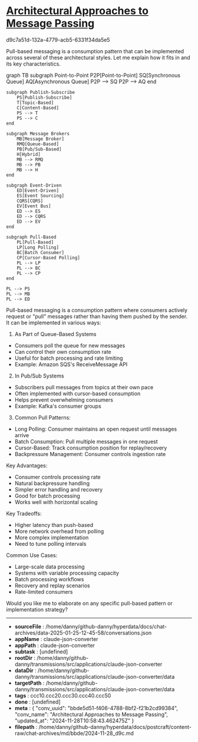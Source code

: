 # [Architectural Approaches to Message Passing](https://claude.ai/chat/bbde5d51-f406-4788-8bf2-f21b2cd99384)

d9c7a51d-132a-4779-acb5-6331f34da5e5

 Pull-based messaging is a consumption pattern that can be implemented across several of these architectural styles. Let me explain how it fits in and its key characteristics.



<antArtifact identifier="message-patterns" type="application/vnd.ant.mermaid" title="Message Passing Architectural Patterns Including Pull-Based">
graph TB
    subgraph Point-to-Point
        P2P[Point-to-Point]
        SQ[Synchronous Queue]
        AQ[Asynchronous Queue]
        P2P --> SQ
        P2P --> AQ
    end

    subgraph Publish-Subscribe
        PS[Publish-Subscribe]
        T[Topic-Based]
        C[Content-Based]
        PS --> T
        PS --> C
    end

    subgraph Message Brokers
        MB[Message Broker]
        RMQ[Queue-Based]
        PB[Pub/Sub-Based]
        H[Hybrid]
        MB --> RMQ
        MB --> PB
        MB --> H
    end

    subgraph Event-Driven
        ED[Event-Driven]
        ES[Event Sourcing]
        CQRS[CQRS]
        EV[Event Bus]
        ED --> ES
        ED --> CQRS
        ED --> EV
    end

    subgraph Pull-Based
        PL[Pull-Based]
        LP[Long Polling]
        BC[Batch Consumer]
        CP[Cursor-Based Polling]
        PL --> LP
        PL --> BC
        PL --> CP
    end

    PL --> PS
    PL --> MB
    PL --> ED
</antArtifact>

Pull-based messaging is a consumption pattern where consumers actively request or "pull" messages rather than having them pushed by the sender. It can be implemented in various ways:

1. As Part of Queue-Based Systems
- Consumers poll the queue for new messages
- Can control their own consumption rate
- Useful for batch processing and rate limiting
- Example: Amazon SQS's ReceiveMessage API

2. In Pub/Sub Systems
- Subscribers pull messages from topics at their own pace
- Often implemented with cursor-based consumption
- Helps prevent overwhelming consumers
- Example: Kafka's consumer groups

3. Common Pull Patterns:
- Long Polling: Consumer maintains an open request until messages arrive
- Batch Consumption: Pull multiple messages in one request
- Cursor-Based: Track consumption position for replay/recovery
- Backpressure Management: Consumer controls ingestion rate

Key Advantages:
- Consumer controls processing rate
- Natural backpressure handling
- Simpler error handling and recovery
- Good for batch processing
- Works well with horizontal scaling

Key Tradeoffs:
- Higher latency than push-based
- More network overhead from polling
- More complex implementation
- Need to tune polling intervals

Common Use Cases:
- Large-scale data processing
- Systems with variable processing capacity
- Batch processing workflows
- Recovery and replay scenarios
- Rate-limited consumers

Would you like me to elaborate on any specific pull-based pattern or implementation strategy?

---

* **sourceFile** : /home/danny/github-danny/hyperdata/docs/chat-archives/data-2025-01-25-12-45-58/conversations.json
* **appName** : claude-json-converter
* **appPath** : claude-json-converter
* **subtask** : [undefined]
* **rootDir** : /home/danny/github-danny/transmissions/src/applications/claude-json-converter
* **dataDir** : /home/danny/github-danny/transmissions/src/applications/claude-json-converter/data
* **targetPath** : /home/danny/github-danny/transmissions/src/applications/claude-json-converter/data
* **tags** : ccc10.ccc20.ccc30.ccc40.ccc50
* **done** : [undefined]
* **meta** : {
  "conv_uuid": "bbde5d51-f406-4788-8bf2-f21b2cd99384",
  "conv_name": "Architectural Approaches to Message Passing",
  "updated_at": "2024-11-28T10:58:43.462475Z"
}
* **filepath** : /home/danny/github-danny/hyperdata/docs/postcraft/content-raw/chat-archives/md/bbde/2024-11-28_d9c.md